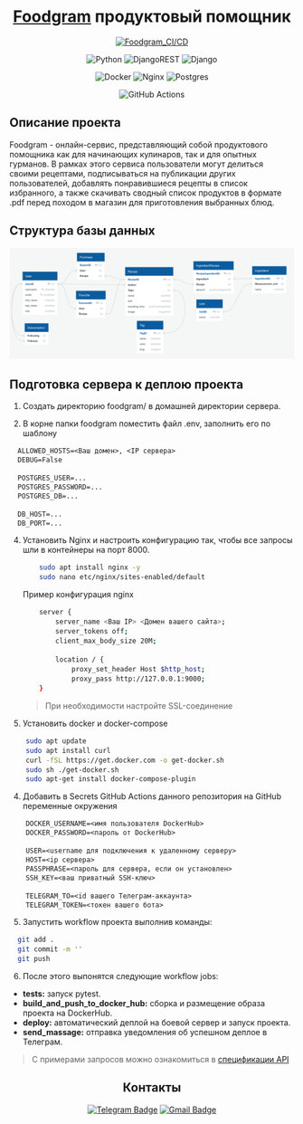 <div align=center>
  
  # [Foodgram](https://foodgram.servehttp.com/) продуктовый помощник
  
  [![Foodgram_CI/CD](https://github.com/dkushlevich/foodgram-project-react/workflows/Foodgram_CI/CD/badge.svg)](https://github.com/dkushlevich/kittygram_final/workflows/CICD-Kittygram/badge.svg)
  
  ![Python](https://img.shields.io/badge/python-3670A0?style=for-the-badge&logo=python&logoColor=ffdd54)
  ![DjangoREST](https://img.shields.io/badge/DJANGO-REST-ff1709?style=for-the-badge&logo=django&logoColor=white&color=ff1709&labelColor=gray)
  ![Django](https://img.shields.io/badge/django-%23092E20.svg?style=for-the-badge&logo=django&logoColor=white)

  ![Docker](https://img.shields.io/badge/docker-%230db7ed.svg?style=for-the-badge&logo=docker&logoColor=white)
  ![Nginx](https://img.shields.io/badge/nginx-%23009639.svg?style=for-the-badge&logo=nginx&logoColor=white)
  ![Postgres](https://img.shields.io/badge/postgres-%23316192.svg?style=for-the-badge&logo=postgresql&logoColor=white)
  
  ![GitHub Actions](https://img.shields.io/badge/github%20actions-%232671E5.svg?style=for-the-badge&logo=githubactions&logoColor=white)


</div>

## Описание проекта


Foodgram - онлайн-сервис, представляющий собой продуктового помощника как для начинающих кулинаров, так и для опытных гурманов. В рамках этого сервиса пользователи могут делиться своими рецептами, подписываться на публикации других пользователей, добавлять понравившиеся рецепты в список избранного, а также скачивать сводный список продуктов в формате .pdf перед походом в магазин для приготовления выбранных блюд.

## Структура базы данных

![Image](https://github.com/dkushlevich/Dkushlevich/blob/main/images/Foodgram_ER.png?raw=true)


## Подготовка сервера к деплою проекта

1. Создать директорию foodgram/ в домашней директории сервера.

2. В корне папки foodgram поместить файл .env, заполнить его по шаблону

  ```env
    ALLOWED_HOSTS=<Ваш домен>, <IP сервера>
    DEBUG=False

    POSTGRES_USER=...
    POSTGRES_PASSWORD=...
    POSTGRES_DB=...
    
    DB_HOST=...
    DB_PORT=...
```

4. Установить Nginx и настроить конфигурацию так, чтобы все запросы шли в контейнеры на порт 8000.

    ```bash
        sudo apt install nginx -y 
        sudo nano etc/nginx/sites-enabled/default
    ```
    
    Пример конфигурация nginx
    ```bash
        server {
            server_name <Ваш IP> <Домен вашего сайта>;
            server_tokens off;
            client_max_body_size 20M;
        
            location / {
                proxy_set_header Host $http_host;
                proxy_pass http://127.0.0.1:9000;
        }
    ```
    
    > При необходимости настройте SSL-соединение

5. Установить docker и docker-compose
   
``` bash
    sudo apt update
    sudo apt install curl
    curl -fSL https://get.docker.com -o get-docker.sh
    sudo sh ./get-docker.sh
    sudo apt-get install docker-compose-plugin     
```

4. Добавить в Secrets GitHub Actions данного репозитория на GitHub переменные окружения

``` env
    DOCKER_USERNAME=<имя пользователя DockerHub>
    DOCKER_PASSWORD=<пароль от DockerHub>
    
    USER=<username для подключения к удаленному серверу>
    HOST=<ip сервера>
    PASSPHRASE=<пароль для сервера, если он установлен>
    SSH_KEY=<ваш приватный SSH-ключ>
    
    TELEGRAM_TO=<id вашего Телеграм-аккаунта>
    TELEGRAM_TOKEN=<токен вашего бота>
```
5. Запустить workflow проекта выполнив команды:

```bash
  git add .
  git commit -m ''
  git push
```
6. После этого выпонятся следующие workflow jobs:

- **tests:** запуск pytest.
- **build_and_push_to_docker_hub:** сборка и размещение образа проекта на DockerHub.
- **deploy:** автоматический деплой на боевой сервер и запуск проекта.
- **send_massage:** отправка уведомления об успешном деплое в Телеграм.

> С примерами запросов можно ознакомиться в [спецификации API](https://foodgram.servehttp.com/redoc/)


<div align=center>

## Контакты

[![Telegram Badge](https://img.shields.io/badge/-dkushlevich-blue?style=social&logo=telegram&link=https://t.me/dkushlevich)](https://t.me/dkushlevich) [![Gmail Badge](https://img.shields.io/badge/-dkushlevich@gmail.com-c14438?style=flat&logo=Gmail&logoColor=white&link=mailto:dkushlevich@gmail.com)](mailto:dkushlevich@gmail.com)

</div>

